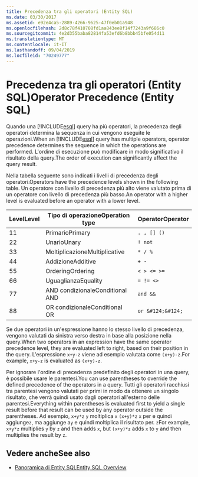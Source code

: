 ```yaml
---
title: Precedenza tra gli operatori (Entity SQL)
ms.date: 03/30/2017
ms.assetid: e92e4ca5-2889-4266-9625-47f0eb01a948
ms.openlocfilehash: 2d8c78f410708fd1aa843ee8f14f7243a9f686c0
ms.sourcegitcommit: 4e2d355baba82814fa53efd6b8bbb45bfe054d11
ms.translationtype: MT
ms.contentlocale: it-IT
ms.lasthandoff: 09/04/2019
ms.locfileid: "70249777"
---
```

# <a name="operator-precedence-entity-sql"></a><span data-ttu-id="80110-102">Precedenza tra gli operatori (Entity SQL)</span><span class="sxs-lookup"><span data-stu-id="80110-102">Operator Precedence (Entity SQL)</span></span>
<span data-ttu-id="80110-103">Quando una [!INCLUDE[esql](../../../../../../includes/esql-md.md)] query ha più operatori, la precedenza degli operatori determina la sequenza in cui vengono eseguite le operazioni.</span><span class="sxs-lookup"><span data-stu-id="80110-103">When an [!INCLUDE[esql](../../../../../../includes/esql-md.md)] query has multiple operators, operator precedence determines the sequence in which the operations are performed.</span></span> <span data-ttu-id="80110-104">L'ordine di esecuzione può modificare in modo significativo il risultato della query.</span><span class="sxs-lookup"><span data-stu-id="80110-104">The order of execution can significantly affect the query result.</span></span>  
  
 <span data-ttu-id="80110-105">Nella tabella seguente sono indicati i livelli di precedenza degli operatori.</span><span class="sxs-lookup"><span data-stu-id="80110-105">Operators have the precedence levels shown in the following table.</span></span> <span data-ttu-id="80110-106">Un operatore con livello di precedenza più alto viene valutato prima di un operatore con livello di precedenza più basso.</span><span class="sxs-lookup"><span data-stu-id="80110-106">An operator with a higher level is evaluated before an operator with a lower level.</span></span>  
  
|<span data-ttu-id="80110-107">Level</span><span class="sxs-lookup"><span data-stu-id="80110-107">Level</span></span>|<span data-ttu-id="80110-108">Tipo di operazione</span><span class="sxs-lookup"><span data-stu-id="80110-108">Operation type</span></span>|<span data-ttu-id="80110-109">Operator</span><span class="sxs-lookup"><span data-stu-id="80110-109">Operator</span></span>|  
|-----------|--------------------|--------------|  
|<span data-ttu-id="80110-110">1</span><span class="sxs-lookup"><span data-stu-id="80110-110">1</span></span>|<span data-ttu-id="80110-111">Primario</span><span class="sxs-lookup"><span data-stu-id="80110-111">Primary</span></span>|`. , [] ()`|  
|<span data-ttu-id="80110-112">2</span><span class="sxs-lookup"><span data-stu-id="80110-112">2</span></span>|<span data-ttu-id="80110-113">Unario</span><span class="sxs-lookup"><span data-stu-id="80110-113">Unary</span></span>|`! not`|  
|<span data-ttu-id="80110-114">3</span><span class="sxs-lookup"><span data-stu-id="80110-114">3</span></span>|<span data-ttu-id="80110-115">Moltiplicazione</span><span class="sxs-lookup"><span data-stu-id="80110-115">Multiplicative</span></span>|`* / %`|  
|<span data-ttu-id="80110-116">4</span><span class="sxs-lookup"><span data-stu-id="80110-116">4</span></span>|<span data-ttu-id="80110-117">Addizione</span><span class="sxs-lookup"><span data-stu-id="80110-117">Additive</span></span>|`+ -`|  
|<span data-ttu-id="80110-118">5</span><span class="sxs-lookup"><span data-stu-id="80110-118">5</span></span>|<span data-ttu-id="80110-119">Ordering</span><span class="sxs-lookup"><span data-stu-id="80110-119">Ordering</span></span>|`< > <= >=`|  
|<span data-ttu-id="80110-120">6</span><span class="sxs-lookup"><span data-stu-id="80110-120">6</span></span>|<span data-ttu-id="80110-121">Uguaglianza</span><span class="sxs-lookup"><span data-stu-id="80110-121">Equality</span></span>|`= != <>`|  
|<span data-ttu-id="80110-122">7</span><span class="sxs-lookup"><span data-stu-id="80110-122">7</span></span>|<span data-ttu-id="80110-123">AND condizionale</span><span class="sxs-lookup"><span data-stu-id="80110-123">Conditional AND</span></span>|`and &&`|  
|<span data-ttu-id="80110-124">8</span><span class="sxs-lookup"><span data-stu-id="80110-124">8</span></span>|<span data-ttu-id="80110-125">OR condizionale</span><span class="sxs-lookup"><span data-stu-id="80110-125">Conditional OR</span></span>|`or &#124;&#124;`|  
  
 <span data-ttu-id="80110-126">Se due operatori in un'espressione hanno lo stesso livello di precedenza, vengono valutati da sinistra verso destra in base alla posizione nella query.</span><span class="sxs-lookup"><span data-stu-id="80110-126">When two operators in an expression have the same operator precedence level, they are evaluated left to right, based on their position in the query.</span></span> <span data-ttu-id="80110-127">L'espressione `x+y-z` viene ad esempio valutata come `(x+y)-z`.</span><span class="sxs-lookup"><span data-stu-id="80110-127">For example, `x+y-z` is evaluated as `(x+y)-z`.</span></span>  
  
 <span data-ttu-id="80110-128">Per ignorare l'ordine di precedenza predefinito degli operatori in una query, è possibile usare le parentesi.</span><span class="sxs-lookup"><span data-stu-id="80110-128">You can use parentheses to override the defined precedence of the operators in a query.</span></span> <span data-ttu-id="80110-129">Tutti gli operatori racchiusi tra parentesi vengono valutati per primi in modo da ottenere un singolo risultato, che verrà quindi usato dagli operatori all'esterno delle parentesi.</span><span class="sxs-lookup"><span data-stu-id="80110-129">Everything within parentheses is evaluated first to yield a single result before that result can be used by any operator outside the parentheses.</span></span> <span data-ttu-id="80110-130">Ad esempio, `x+y*z` `y` moltiplica `x` `(x+y)*z` `x` per e quindi aggiunge`z`, ma aggiunge a`y` e quindi moltiplica il risultato per. `z`</span><span class="sxs-lookup"><span data-stu-id="80110-130">For example, `x+y*z` multiplies `y` by `z` and then adds `x`, but `(x+y)*z` adds `x` to `y` and then multiplies the result by `z`.</span></span>  
  
## <a name="see-also"></a><span data-ttu-id="80110-131">Vedere anche</span><span class="sxs-lookup"><span data-stu-id="80110-131">See also</span></span>

- [<span data-ttu-id="80110-132">Panoramica di Entity SQL</span><span class="sxs-lookup"><span data-stu-id="80110-132">Entity SQL Overview</span></span>](entity-sql-overview.md)
